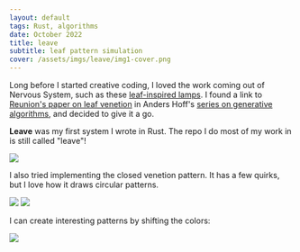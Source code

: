 ```yaml
---
layout: default
tags: Rust, algorithms
date: October 2022
title: leave
subtitle: leaf pattern simulation
cover: /assets/imgs/leave/img1-cover.png
---
```



Long before I started creative coding, I loved the work coming out of Nervous System, such as these [leaf-inspired lamps](https://n-e-r-v-o-u-s.com/projects/sets/networks/).
I found a link to [Reunion's paper on leaf venetion](http://algorithmicbotany.org/papers/venation.sig2005.pdf)
in Anders Hoff's [series on generative algorithms](https://inconvergent.net/generative/), and decided to give it a go.

**Leave** was my first system I wrote in Rust. The repo I do most of my work in is still called "leave"!

<img class="fullwidth" src="/assets/imgs/leave/img3.png">


I also tried implementing the closed venetion pattern. It has a few quirks, but I love how it draws circular patterns.

<img class="fullwidth" src="/assets/imgs/leave/img2.png">

<img class="fullwidth" src="/assets/imgs/leave/leaf.png">

I can create interesting patterns by shifting the colors:

<img class="fullwidth" src="/assets/imgs/leave/img1.png">





